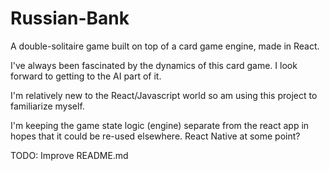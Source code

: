 # Russian-Bank
A double-solitaire game built on top of a card game engine, made in React.

I've always been fascinated by the dynamics of this card game.
I look forward to getting to the AI part of it.

I'm relatively new to the React/Javascript world so am using this project to familiarize myself.

I'm keeping the game state logic (engine) separate from the react app in hopes that it could be re-used elsewhere.
React Native at some point?

TODO: Improve README.md
